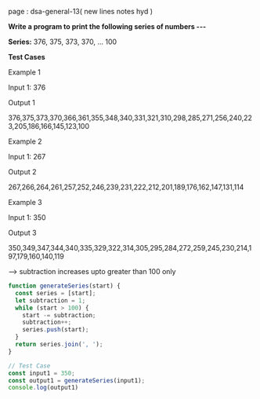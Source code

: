 page : dsa-general-13( new lines notes hyd )

**Write a program to print the following series of numbers ---**

**Series:** 376, 375, 373, 370, ... 100

**Test Cases**

Example 1

Input 1: 376

Output 1

376,375,373,370,366,361,355,348,340,331,321,310,298,285,271,256,240,223,205,186,166,145,123,100

Example 2

Input 1: 267

Output 2

267,266,264,261,257,252,246,239,231,222,212,201,189,176,162,147,131,114

Example 3

Input 1: 350

Output 3

350,349,347,344,340,335,329,322,314,305,295,284,272,259,245,230,214,197,179,160,140,119 


--> subtraction increases upto greater than 100 only


```javascript
function generateSeries(start) {
  const series = [start];
  let subtraction = 1;
  while (start > 100) {
    start -= subtraction;
    subtraction++;
    series.push(start);
  }
  return series.join(', ');
}

// Test Case
const input1 = 350;
const output1 = generateSeries(input1);
console.log(output1)
```
